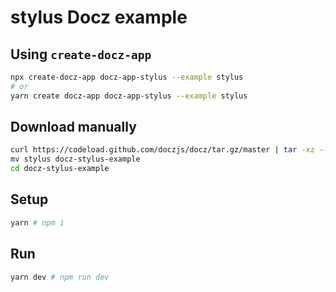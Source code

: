 # stylus Docz example

## Using `create-docz-app`

```sh
npx create-docz-app docz-app-stylus --example stylus
# or
yarn create docz-app docz-app-stylus --example stylus
```

## Download manually

```sh
curl https://codeload.github.com/doczjs/docz/tar.gz/master | tar -xz --strip=2 docz-master/examples/stylus
mv stylus docz-stylus-example
cd docz-stylus-example
```

## Setup

```sh
yarn # npm i
```

## Run

```sh
yarn dev # npm run dev
```
